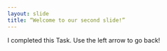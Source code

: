 ```yaml
---
layout: slide
title: “Welcome to our second slide!”
---
```

I completed this Task.
Use the left arrow to go back!
